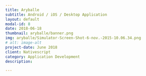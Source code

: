 ```yaml
---
title: Aryballe
subtitle: Android / iOS / Desktop Application
layout: default
modal-id: 8
date: 2018-06-18
thumbnail: aryballe/banner.png
img: aryballe/Simulator-Screen-Shot-6-nov.-2015-10.06.34.png
# alt: image-alt
project-date: June 2018
client: Nativescript
category: Application Development
description:  

---
```

